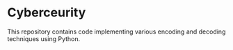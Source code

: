 # Cyberceurity

This repository contains code implementing various encoding and decoding techniques using Python.
